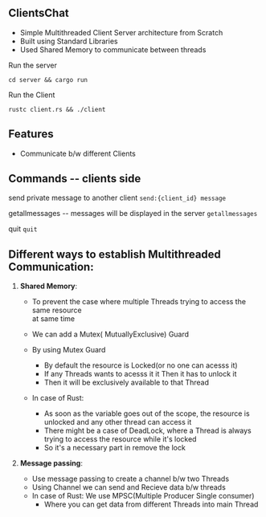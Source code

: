 ## ClientsChat

- Simple Multithreaded Client Server architecture from Scratch  
- Built using Standard Libraries
- Used Shared Memory to communicate between threads


Run the server 
```
cd server && cargo run 
```

Run the Client
```
rustc client.rs && ./client
```


## Features 

- Communicate b/w different Clients 


## Commands -- clients side 

send private message to another client
`
send:{client_id} message
`

getallmessages  -- messages will be displayed in the server
`
getallmessages
`

quit
`
quit
`





## Different ways to establish Multithreaded Communication:

1. **Shared Memory**:
    - To prevent the case where multiple Threads trying to access the same resource  
    at same time  
    - We can add a Mutex( MutuallyExclusive) Guard
	- By using Mutex Guard 
		- By default the resource is Locked(or no one can acesss it)
		- If any Threads wants to acesss it it Then it has to unlock it 
		- Then it will be exclusively available to that Thread
		
	- In case of Rust: 
		- As soon as the variable goes out of the scope, the resource is unlocked and any other thread can access it
		- There might be a case of DeadLock, where a Thread is always trying to access the resource while it's locked 
		- So it's a necessary part in remove the lock

2. **Message passing**:

    - Use message passing to create a channel b/w two Threads 
    - Using Channel we can send and Recieve data b/w threads 
	- In case of Rust: We use MPSC(Multiple Producer Single consumer)
		- Where you can get data from different Threads into main Thread









